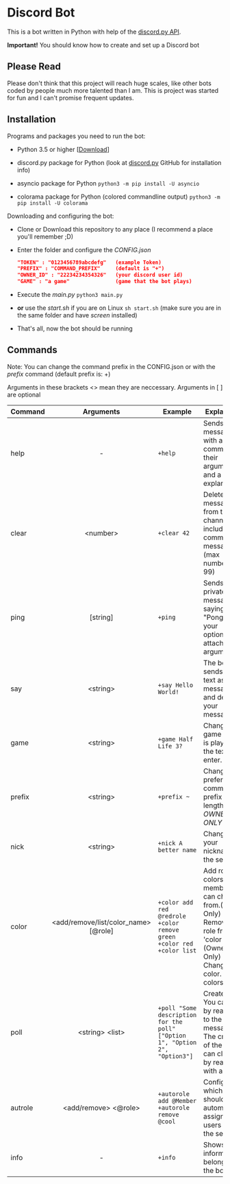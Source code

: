 # Discord Bot

This is a bot written in Python with help of the [discord.py API](https://github.com/Rapptz/discord.py "discord.py Github Page").

**Important!** You should know how to create and set up a Discord bot

## Please Read

Please don't think that this project will reach huge scales, like other bots coded by people much more talented than I am.
This is project was started for fun and I can't promise frequent updates.

## Installation

Programs and packages you need to run the bot:

* Python 3.5 or higher [[Download](https://python.org/downloads/ "Python Download")]

* discord.py package for Python (look at [discord.py](https://github.com/Rapptz/discord.py "discord.py Github Page") GitHub for installation info)

* asyncio package for Python `python3 -m pip install -U asyncio`

* colorama package for Python (colored commandline output) `python3 -m pip install -U colorama`

Downloading and configuring the bot:

* Clone or Download this repository to any place (I recommend a place you'll remember ;D)

* Enter the folder and configure the _CONFIG.json_

    ```json
    "TOKEN" : "0123456789abcdefg"   (example Token)
    "PREFIX" : "COMMAND_PREFIX"     (default is "+")
    "OWNER_ID" : "22234234354326"   (your discord user id)
    "GAME" : "a game"               (game that the bot plays)
    ```

* Execute the _main.py_ `python3 main.py`

* **or** use the _start.sh_ if you are on Linux `sh start.sh` (make sure you are in the same folder and have _screen_ installed)

* That's all, now the bot should be running

## Commands

Note: You can change the command prefix in the CONFIG.json or with the _prefix_ command (default prefix is: +)

Arguments in these brackets <> mean they are neccessary. Arguments in \[ ] are optional

| Command | Arguments | Example | Explanation |
|---------|:------------------------------------:|---------------------------------------------------------------------------|-------------------------------------------------------------------------------------------------------------------------------------------------------|
| help | - | `+help` | Sends a message with all commands their arguments and a short explanation. |
| clear | \<number> | `+clear 42` | Deletes messages from the channel including the command message (max number is 99) |
| ping | \[string] | `+ping` | Sends you a private message saying "Pong!" with your optionally attached arguments. |
| say | \<string> | `+say Hello World!` | The bot sends the text as a message and deletes your message. |
| game | \<string> | `+game Half Life 3?` | Changes the game the bot is playing to the text you enter. |
| prefix | \<string> | `+prefix ~` | Changes the preferred command prefix (max length is 8). _OWNER ONLY_ |
| nick | \<string> | `+nick A better name` | Changes your nickname on the server. |
| color | <add/remove/list/color_name> \[@role] | `+color add red @redrole` `+color remove green` `+color red` `+color list` | Add roles as colors your members can choose from.(Owner Only)  Remove a role from the 'color table'. (Owner Only) Change your color. List all colors. |
| poll | \<string> \<list> | `+poll "Some description for the poll" ["Option 1", "Option 2", "Option3"]` | Create a poll. You can vote by reacting to the message. The creator of the poll can close it by reacting with a :x:. |
| autrole | <add/remove> <@role> | `+autorole add @Member` `+autorole remove @cool` | Configure which roles should be automatically assigned to users joining the server. |
| info | - | `+info` | Shows some information belonging to the bot. |
